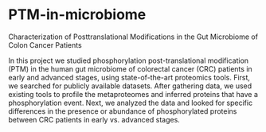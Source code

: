 # PTM-in-microbiome
Characterization of Posttranslational Modifications in the Gut Microbiome of Colon Cancer Patients

In this project we studied phosphorylation post-translational modification (PTM) in the human gut microbiome of colorectal cancer (CRC) patients in early and advanced stages, using state-of-the-art proteomics tools. First, we searched for publicly available datasets. After gathering data, we used existing tools to profile the metaproteomes and inferred proteins that have a phosphorylation event. Next, we analyzed the data and looked for specific differences in the presence or abundance of phosphorylated proteins between CRC patients in early vs. advanced stages.
